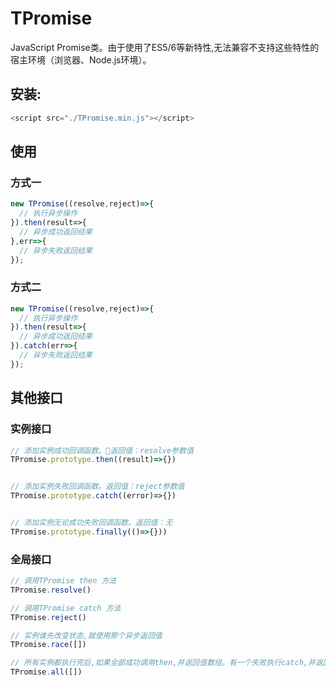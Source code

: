 # TPromise
JavaScript Promise类。由于使用了ES5/6等新特性,无法兼容不支持这些特性的宿主环境（浏览器、Node.js环境）。

## 安装:
```javascript
<script src="./TPromise.min.js"></script>
```

## 使用
### 方式一
```javascript
new TPromise((resolve,reject)=>{
  // 执行异步操作
}).then(result=>{
  // 异步成功返回结果
},err=>{
  // 异步失败返回结果
});

```
### 方式二
```javascript
new TPromise((resolve,reject)=>{
  // 执行异步操作
}).then(result=>{
  // 异步成功返回结果
}).catch(err=>{
  // 异步失败返回结果
});
```

## 其他接口
### 实例接口
```javascript
// 添加实例成功回调函数。返回值：resolve参数值
TPromise.prototype.then((result)=>{})


// 添加实例失败回调函数。返回值：reject参数值
TPromise.prototype.catch((error)=>{})


// 添加实例无论成功失败回调函数。返回值：无
TPromise.prototype.finally(()=>{}))
```
### 全局接口
```javascript
// 调用TPromise then 方法
TPromise.resolve()

// 调用TPromise catch 方法
TPromise.reject()

// 实例谁先改变状态,就使用那个异步返回值
TPromise.race([])

// 所有实例都执行完后,如果全部成功调用then,并返回值数组。有一个失败执行catch,并返回值数组
TPromise.all([])
```

